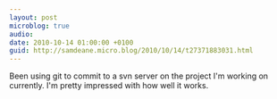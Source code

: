 ```yaml
---
layout: post
microblog: true
audio: 
date: 2010-10-14 01:00:00 +0100
guid: http://samdeane.micro.blog/2010/10/14/t27371883031.html
---
```

Been using git to commit to a svn server on the project I'm working on currently. I'm pretty impressed with how well it works.
